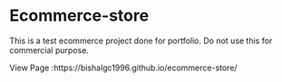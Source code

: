 <h1> Ecommerce-store</h1>
<p>This is a test ecommerce project done for portfolio. Do not use this for commercial purpose.<p>
  View Page :https://bishalgc1996.github.io/ecommerce-store/
  
